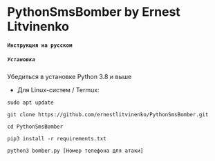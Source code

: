 # PythonSmsBomber by Ernest Litvinenko

#### `Инструкция на русском`

##### `Установка`

Убедиться в установке Python 3.8 и выше

- Для Linux-систем / Termux:

 `sudo apt update`

`git clone https://github.com/ernestlitvinenko/PythonSmsBomber.git`

`cd PythonSmsBomber`

`pip3 install -r requirements.txt`

`python3 bomber.py [Номер телефона для атаки]`

